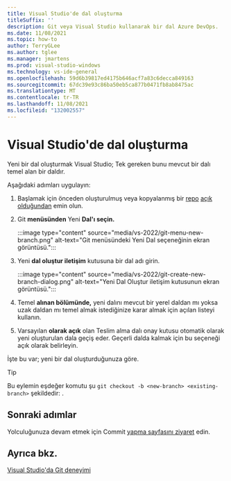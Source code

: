 ```yaml
---
title: Visual Studio'de dal oluşturma
titleSuffix: ''
description: Git veya Visual Studio kullanarak bir dal Azure DevOps.
ms.date: 11/08/2021
ms.topic: how-to
author: TerryGLee
ms.author: tglee
ms.manager: jmartens
ms.prod: visual-studio-windows
ms.technology: vs-ide-general
ms.openlocfilehash: 59d6b39817ed4175b646acf7a83c6decca849163
ms.sourcegitcommit: 67dc39e93c86ba50eb5ca877b0471fb8ab8475ac
ms.translationtype: MT
ms.contentlocale: tr-TR
ms.lasthandoff: 11/08/2021
ms.locfileid: "132002557"
---
```

# <a name="create-a-branch-in-visual-studio"></a>Visual Studio'de dal oluşturma

Yeni bir dal oluşturmak Visual Studio; Tek gereken bunu mevcut bir dalı temel alan bir daldır.

Aşağıdaki adımları uygulayın:

1. Başlamak için önceden oluşturulmuş veya kopyalanmış bir [repo](git-create-repository.md) [açık olduğundan](git-clone-repository.md) emin olun.

1. Git **menüsünden** Yeni **Dal'ı seçin.**

    :::image type="content" source="media/vs-2022/git-menu-new-branch.png" alt-text="Git menüsündeki Yeni Dal seçeneğinin ekran görüntüsü.":::

1. Yeni **dal oluştur iletişim** kutusuna bir dal adı girin.

    :::image type="content" source="media/vs-2022/git-create-new-branch-dialog.png" alt-text="Yeni Dal Oluştur iletişim kutusunun ekran görüntüsü.":::

1. Temel **alınan bölümünde,** yeni dalını mevcut bir yerel daldan mı yoksa uzak daldan mı temel almak istediğinize karar almak için açılan listeyi kullanın.

1. Varsayılan **olarak açık** olan Teslim alma dalı onay kutusu otomatik olarak yeni oluşturulan dala geçiş eder. Geçerli dalda kalmak için bu seçeneği açık olarak belirleyin.

İşte bu var; yeni bir dal oluşturduğunuza göre.

> [!TIP]
> Bu eylemin eşdeğer komutu şu `git checkout -b <new-branch> <existing-branch>` şekildedir: .

## <a name="next-steps"></a>Sonraki adımlar

Yolculuğunuza devam etmek için Commit [yapma sayfasını ziyaret](git-make-commit.md) edin.

## <a name="see-also"></a>Ayrıca bkz.

[Visual Studio'da Git deneyimi](git-with-visual-studio.md)
